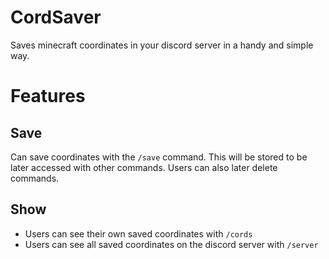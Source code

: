 # CordSaver
Saves minecraft coordinates in your discord server in a handy and simple way.

# Features

## Save
Can save coordinates with the `/save` command. This will be stored to be later accessed with other commands.
Users can also later delete commands.

## Show

* Users can see their own saved coordinates with `/cords`
* Users can see all saved coordinates on the discord server with `/server`
